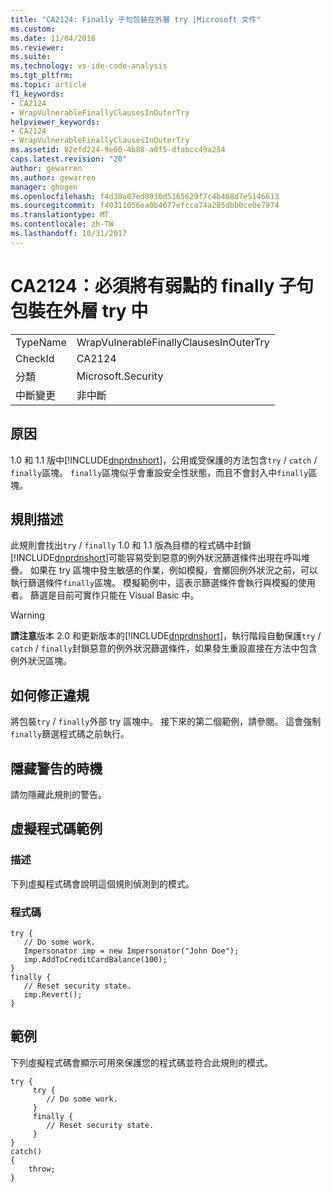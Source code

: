 ```yaml
---
title: "CA2124: Finally 子句包裝在外層 try |Microsoft 文件"
ms.custom: 
ms.date: 11/04/2016
ms.reviewer: 
ms.suite: 
ms.technology: vs-ide-code-analysis
ms.tgt_pltfrm: 
ms.topic: article
f1_keywords:
- CA2124
- WrapVulnerableFinallyClausesInOuterTry
helpviewer_keywords:
- CA2124
- WrapVulnerableFinallyClausesInOuterTry
ms.assetid: 82efd224-9e60-4b88-a0f5-dfabcc49a254
caps.latest.revision: "20"
author: gewarren
ms.author: gewarren
manager: ghogen
ms.openlocfilehash: f4d30a07ed0930d5165629f7c4b468d7e5146613
ms.sourcegitcommit: f40311056ea0b4677efcca74a285dbb0ce0e7974
ms.translationtype: MT
ms.contentlocale: zh-TW
ms.lasthandoff: 10/31/2017
---
```

# <a name="ca2124-wrap-vulnerable-finally-clauses-in-outer-try"></a>CA2124：必須將有弱點的 finally 子句包裝在外層 try 中
|||  
|-|-|  
|TypeName|WrapVulnerableFinallyClausesInOuterTry|  
|CheckId|CA2124|  
|分類|Microsoft.Security|  
|中斷變更|非中斷|  
  
## <a name="cause"></a>原因  
 1.0 和 1.1 版中[!INCLUDE[dnprdnshort](../code-quality/includes/dnprdnshort_md.md)]，公用或受保護的方法包含`try` / `catch` / `finally`區塊。 `finally`區塊似乎會重設安全性狀態，而且不會封入中`finally`區塊。  
  
## <a name="rule-description"></a>規則描述  
 此規則會找出`try` / `finally` 1.0 和 1.1 版為目標的程式碼中封鎖[!INCLUDE[dnprdnshort](../code-quality/includes/dnprdnshort_md.md)]可能容易受到惡意的例外狀況篩選條件出現在呼叫堆疊。 如果在 try 區塊中發生敏感的作業，例如模擬，會擲回例外狀況之前，可以執行篩選條件`finally`區塊。 模擬範例中，這表示篩選條件會執行與模擬的使用者。 篩選是目前可實作只能在 Visual Basic 中。  
  
> [!WARNING]
>  **請注意**版本 2.0 和更新版本的[!INCLUDE[dnprdnshort](../code-quality/includes/dnprdnshort_md.md)]，執行階段自動保護`try` / `catch` /  `finally`封鎖惡意的例外狀況篩選條件，如果發生重設直接在方法中包含例外狀況區塊。  
  
## <a name="how-to-fix-violations"></a>如何修正違規  
 將包裝`try` / `finally`外部 try 區塊中。 接下來的第二個範例，請參閱。 這會強制`finally`篩選程式碼之前執行。  
  
## <a name="when-to-suppress-warnings"></a>隱藏警告的時機  
 請勿隱藏此規則的警告。  
  
## <a name="pseudo-code-example"></a>虛擬程式碼範例  
  
### <a name="description"></a>描述  
 下列虛擬程式碼會說明這個規則偵測到的模式。  
  
### <a name="code"></a>程式碼  
  
```  
try {  
   // Do some work.  
   Impersonator imp = new Impersonator("John Doe");  
   imp.AddToCreditCardBalance(100);  
}  
finally {  
   // Reset security state.  
   imp.Revert();  
}  
```  
  
## <a name="example"></a>範例  
 下列虛擬程式碼會顯示可用來保護您的程式碼並符合此規則的模式。  
  
```  
try {  
     try {  
        // Do some work.  
     }  
     finally {  
        // Reset security state.  
     }  
}  
catch()  
{  
    throw;  
}  
```